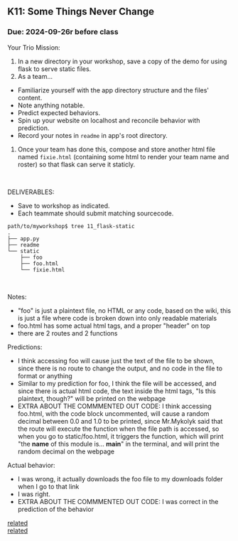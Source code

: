 ## K11: Some Things Never Change
### Due: 2024-09-26r before class

Your Trio Mission:

1. In a new directory in your workshop, save a copy of the demo for using flask to serve static files.
1. As a team...
  - Familiarize yourself with the app directory structure and the files' content.
  - Note anything notable.
  - Predict expected behaviors.
  - Spin up your website on localhost and reconcile behavior with prediction.
  - Record your notes in `readme` in app's root directory.
1. Once your team has done this, compose and store another html file named `fixie.html` (containing some html to render your team name and roster) so that flask can serve it staticly.

<br>

DELIVERABLES:
* Save to workshop as indicated.
* Each teammate should submit matching sourcecode.

```
path/to/myworkshop$ tree 11_flask-static
.
├── app.py
├── readme
└── static
    ├── foo
    ├── foo.html
    └── fixie.html
```

<br>

Notes:
- "foo" is just a plaintext file, no HTML or any code, based on the wiki, this is just a file where code is broken down into only readable materials
- foo.html has some actual html tags, and a proper "header" on top
- there are 2 routes and 2 functions

Predictions:
- I think accessing foo will cause just the text of the file to be shown, since there is no route to change the output, and no code in the file to format or anything
- Similar to my prediction for foo, I think the file will be accessed, and since there is actual html code, the text inside the html tags, "Is this plaintext, though?" will be printed on the webpage
- EXTRA ABOUT THE COMMMENTED OUT CODE: I think accessing foo.html, with the code block uncommented, will cause a random decimal between 0.0 and 1.0 to be printed, since Mr.Mykolyk said that the route will execute the function when the file path is accessed, so when you go to static/foo.html, it triggers the function, which will print "the __name__ of this module is... __main__" in the terminal, and will print the random decimal on the webpage

Actual behavior:
- I was wrong, it actually downloads the foo file to my downloads folder when I go to that link
- I was right.
- EXTRA ABOUT THE COMMMENTED OUT CODE: I was correct in the prediction of the behavior



[related](https://ukulelemagazine.com/lessons/uke-lesson-3-chords-and-the-truth-country-songwriting-legend-harlan-howard)  
[related](https://en.wikipedia.org/wiki/Plain_text)  
